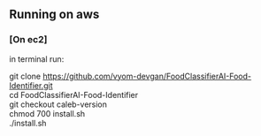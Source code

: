 ## Running on aws

### [On ec2]

in terminal run:


git clone https://github.com/vyom-devgan/FoodClassifierAI-Food-Identifier.git  
cd FoodClassifierAI-Food-Identifier  
git checkout caleb-version  
chmod 700 install.sh  
./install.sh  
